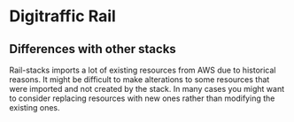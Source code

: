 # Digitraffic Rail

## Differences with other stacks

Rail-stacks imports a lot of existing resources from AWS due to historical
reasons. It might be difficult to make alterations to some resources that were
imported and not created by the stack. In many cases you might want to consider
replacing resources with new ones rather than modifying the existing ones.
